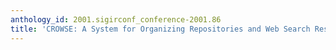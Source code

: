 ```yaml
---
anthology_id: 2001.sigirconf_conference-2001.86
title: 'CROWSE: A System for Organizing Repositories and Web Search Results'
---
```

